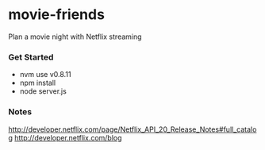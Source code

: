movie-friends
=============

Plan a movie night with Netflix streaming

### Get Started

   * nvm use v0.8.11
   * npm install
   * node server.js
   
   
### Notes

http://developer.netflix.com/page/Netflix_API_20_Release_Notes#full_catalog
http://developer.netflix.com/blog
